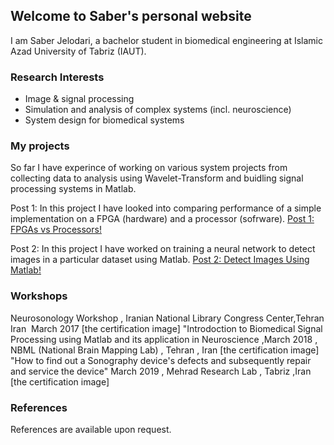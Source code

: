 ## Welcome to Saber's personal website

I am Saber Jelodari, a bachelor student in biomedical engineering at Islamic Azad University of Tabriz (IAUT).

### Research Interests

* Image & signal processing
* Simulation and analysis of complex systems (incl. neuroscience)
* System design for biomedical systems

### My projects

So far I have experince of working on various system projects from collecting data to analysis using Wavelet-Transform and buidling signal processing systems in Matlab.

Post 1: In this project I have looked into comparing performance of a simple implementation on a FPGA (hardware) and a processor (sofrware).
[Post 1: FPGAs vs Processors!](./posts/fpga-vs-processor.md)

Post 2: In this project I have worked on training a neural network to detect images in a particular dataset using Matlab.
[Post 2: Detect Images Using Matlab!](./posts/image-detect.md)

### Workshops
Neurosonology Workshop , Iranian National Library Congress Center,Tehran Iran  March 2017 [the certification image]
"Introdoction to Biomedical Signal Processing using Matlab and its application in Neuroscience ,March 2018 , NBML (National Brain Mapping Lab) , Tehran , Iran [the certification image]
"How to find out a Sonography device's defects and subsequently repair and service the device" March 2019 , Mehrad Research Lab , Tabriz ,Iran [the certification image]
### References

References are available upon request.


